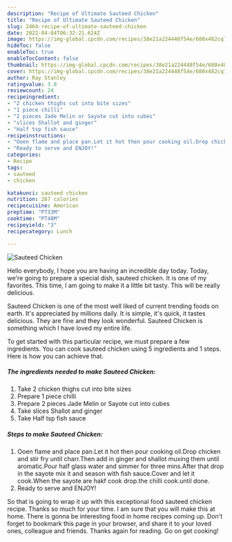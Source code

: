 ```yaml
---
description: "Recipe of Ultimate Sauteed Chicken"
title: "Recipe of Ultimate Sauteed Chicken"
slug: 2464-recipe-of-ultimate-sauteed-chicken
date: 2022-04-04T06:32:21.624Z
image: https://img-global.cpcdn.com/recipes/38e21a224448f54e/680x482cq70/sauteed-chicken-recipe-main-photo.jpg
hideToc: false
enableToc: true
enableTocContent: false
thumbnail: https://img-global.cpcdn.com/recipes/38e21a224448f54e/680x482cq70/sauteed-chicken-recipe-main-photo.jpg
cover: https://img-global.cpcdn.com/recipes/38e21a224448f54e/680x482cq70/sauteed-chicken-recipe-main-photo.jpg
author: Ray Stanley
ratingvalue: 3.8
reviewcount: 24
recipeingredient:
- "2 chicken thighs cut into bite sizes"
- "1 piece chilli"
- "2 pieces Jade Melin or Sayote cut into cubes"
- "slices Shallot and ginger"
- "Half tsp fish sauce"
recipeinstructions:
- "Ooen flame and place pan.Let it hot then pour cooking oil.Drop chicken and stir fry until charr.Then add in ginger and shallot muxing them until aromatic.Pour half glass water and simmer for three mins.After that drop in the sayote mix it and season with fish sauce.Cover and let it cook.When the sayote are hakf cook drop.the chilli cook.until done."
- "Ready to serve and ENJOY!"
categories:
- Recipe
tags:
- sauteed
- chicken

katakunci: sauteed chicken 
nutrition: 267 calories
recipecuisine: American
preptime: "PT33M"
cooktime: "PT48M"
recipeyield: "3"
recipecategory: Lunch

---
```



![Sauteed Chicken](https://img-global.cpcdn.com/recipes/38e21a224448f54e/680x482cq70/sauteed-chicken-recipe-main-photo.jpg)

Hello everybody, I hope you are having an incredible day today. Today, we're going to prepare a special dish, sauteed chicken. It is one of my favorites. This time, I am going to make it a little bit tasty. This will be really delicious.



Sauteed Chicken is one of the most well liked of current trending foods on earth. It's appreciated by millions daily. It is simple, it's quick, it tastes delicious. They are fine and they look wonderful. Sauteed Chicken is something which I have loved my entire life.


To get started with this particular recipe, we must prepare a few ingredients. You can cook sauteed chicken using 5 ingredients and 1 steps. Here is how you can achieve that.

<!--inarticleads1-->

##### The ingredients needed to make Sauteed Chicken:

1. Take 2 chicken thighs cut into bite sizes
1. Prepare 1 piece chilli
1. Prepare 2 pieces Jade Melin or Sayote cut into cubes
1. Take slices Shallot and ginger
1. Take Half tsp fish sauce




<!--inarticleads2-->

##### Steps to make Sauteed Chicken:

1. Ooen flame and place pan.Let it hot then pour cooking oil.Drop chicken and stir fry until charr.Then add in ginger and shallot muxing them until aromatic.Pour half glass water and simmer for three mins.After that drop in the sayote mix it and season with fish sauce.Cover and let it cook.When the sayote are hakf cook drop.the chilli cook.until done.
1. Ready to serve and ENJOY!



So that is going to wrap it up with this exceptional food sauteed chicken recipe. Thanks so much for your time. I am sure that you will make this at home. There is gonna be interesting food in home recipes coming up. Don't forget to bookmark this page in your browser, and share it to your loved ones, colleague and friends. Thanks again for reading. Go on get cooking!
